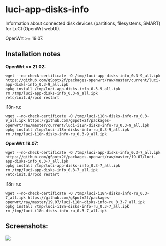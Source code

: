# luci-app-disks-info
Information about connected disk devices (partitions, filesystems, SMART) for LuCI (OpenWrt webUI).

OpenWrt >= 19.07.

## Installation notes

**OpenWrt >= 21.02:**

    wget --no-check-certificate -O /tmp/luci-app-disks-info_0.3-9_all.ipk https://github.com/gSpotx2f/packages-openwrt/raw/master/current/luci-app-disks-info_0.3-9_all.ipk
    opkg install /tmp/luci-app-disks-info_0.3-9_all.ipk
    rm /tmp/luci-app-disks-info_0.3-9_all.ipk
    /etc/init.d/rpcd restart

i18n-ru:

    wget --no-check-certificate -O /tmp/luci-i18n-disks-info-ru_0.3-9_all.ipk https://github.com/gSpotx2f/packages-openwrt/raw/master/current/luci-i18n-disks-info-ru_0.3-9_all.ipk
    opkg install /tmp/luci-i18n-disks-info-ru_0.3-9_all.ipk
    rm /tmp/luci-i18n-disks-info-ru_0.3-9_all.ipk

**OpenWrt 19.07:**

    wget --no-check-certificate -O /tmp/luci-app-disks-info_0.3-7_all.ipk https://github.com/gSpotx2f/packages-openwrt/raw/master/19.07/luci-app-disks-info_0.3-7_all.ipk
    opkg install /tmp/luci-app-disks-info_0.3-7_all.ipk
    rm /tmp/luci-app-disks-info_0.3-7_all.ipk
    /etc/init.d/rpcd restart

i18n-ru:

    wget --no-check-certificate -O /tmp/luci-i18n-disks-info-ru_0.3-7_all.ipk https://github.com/gSpotx2f/packages-openwrt/raw/master/19.07/luci-i18n-disks-info-ru_0.3-7_all.ipk
    opkg install /tmp/luci-i18n-disks-info-ru_0.3-7_all.ipk
    rm /tmp/luci-i18n-disks-info-ru_0.3-7_all.ipk

## Screenshots:

![](https://github.com/gSpotx2f/luci-app-disks-info/blob/master/screenshots/01.jpg)
